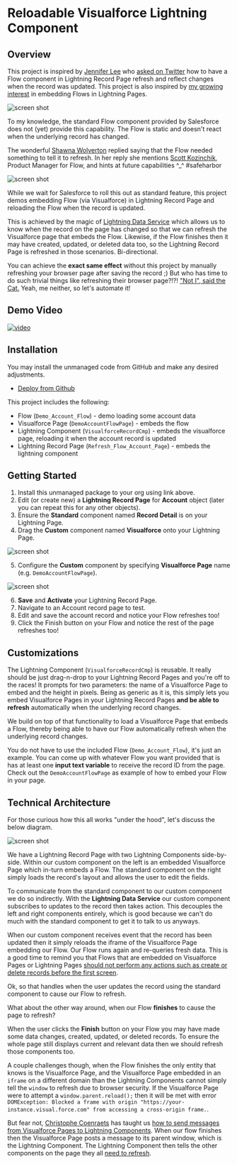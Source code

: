 Reloadable Visualforce Lightning Component
==========================================

Overview
--------

This project is inspired by [Jennifer Lee](https://twitter.com/jenwlee) who [asked on Twitter](https://twitter.com/DouglasCAyers/status/886085746767126529)
how to have a Flow component in Lightning Record Page refresh and reflect changes when the record was updated.
This project is also inspired by [my growing interest](https://douglascayers.com/2017/06/24/dependent-page-layouts-dynamically-hideshow-form-fields-in-lightning-experience/) in embedding Flows in Lightning Pages.

![screen shot](images/jenwlee-flow-question.png)

To my knowledge, the standard Flow component provided by Salesforce does not (yet) provide this capability.
The Flow is static and doesn't react when the underlying record has changed.

The wonderful [Shawna Wolverton](https://twitter.com/shawnawol) replied saying that the Flow needed something to tell it to refresh.
In her reply she mentions [Scott Kozinchik](https://twitter.com/scottkozy_sfdc), Product Manager for Flow, and hints at future capabilities ^_^ #safeharbor

![screen shot](images/shawnawol-reply.png)

While we wait for Salesforce to roll this out as standard feature, this project demos embedding Flow (via Visualforce)
in Lightning Record Page and reloading the Flow when the record is updated.

This is achieved by the magic of [Lightning Data Service](https://developer.salesforce.com/docs/atlas.en-us.lightning.meta/lightning/data_service.htm)
which allows us to know when the record on the page has changed so that we can refresh the Visualforce page that embeds the Flow.
Likewise, if the Flow finishes then it may have created, updated, or deleted data too, so the Lightning Record Page is refreshed
in those scenarios. Bi-directional.

You can achieve the **exact same effect** without this project by manually refreshing your browser page after saving the record ;)
But who has time to do such trivial things like refreshing their browser page?!?!
["Not I", said the Cat.](https://en.wikipedia.org/wiki/The_Little_Red_Hen)
Yeah, me neither, so let's automate it!

Demo Video
----------

[![video](images/youtube-video-thumbnail.png)](https://youtu.be/rjCE1QpPWx4)


Installation
------------

You may install the unmanaged code from GitHub and make any desired adjustments.

* [Deploy from Github](https://githubsfdeploy.herokuapp.com)

This project includes the following:

* Flow (`Demo_Account_Flow`) - demo loading some account data
* Visualforce Page (`DemoAccountFlowPage`) - embeds the flow
* Lightning Component (`VisualforceRecordCmp`) - embeds the visualforce page, reloading it when the account record is updated
* Lightning Record Page (`Refresh_Flow_Account_Page`) - embeds the lightning component


Getting Started
---------------
1. Install this unmanaged package to your org using link above.
2. Edit (or create new) a **Lightning Record Page** for **Account** object (later you can repeat this for any other objects).
3. Ensure the **Standard** component named **Record Detail** is on your Lightning Page.
4. Drag the **Custom** component named **Visualforce** onto your Lightning Page.

![screen shot](images/appbuilder-custom-visualforce-cmp.png)

5. Configure the **Custom** component by specifying **Visualforce Page** name (e.g. `DemoAccountFlowPage`).

![screen shot](images/appbuilder-custom-visualforce-cmp-attributes.png)

6. **Save** and **Activate** your Lightning Record Page.
7. Navigate to an Account record page to test.
9. Edit and save the account record and notice your Flow refreshes too!
10. Click the Finish button on your Flow and notice the rest of the page refreshes too!


Customizations
--------------

The Lightning Component (`VisualforceRecordCmp`) is reusable. It really should be just drag-n-drop to your Lightning Record Pages
and you're off to the races! It prompts for two parameters: the name of a Visualforce Page to embed and the height in pixels.
Being as generic as it is, this simply lets you embed Visualforce Pages in your Lightning Record Pages **and be able to refresh**
automatically when the underlying record changes.

We build on top of that functionality to load a Visualforce Page that embeds a Flow, thereby being able to have our Flow
automatically refresh when the underlying record changes.

You do not have to use the included Flow (`Demo_Account_Flow`), it's just an example. You can come up with whatever Flow you want
provided that is has at least one **input text variable** to receive the record ID from the page.
Check out the `DemoAccountFlowPage` as example of how to embed your Flow in your page. 


Technical Architecture
----------------------

For those curious how this all works "under the hood", let's discuss the below diagram.

![screen shot](images/lc-vf-messaging.png)

We have a Lightning Record Page with two Lightning Components side-by-side.
Within our custom component on the left is an embedded Visualforce Page which in-turn embeds a Flow.
The standard component on the right simply loads the record's layout and allows the user to edit the fields.

To communicate from the standard component to our custom component we do so indirectly.
With the **Lightning Data Service** our custom component subscribes to updates to the record then takes action.
This decouples the left and right components entirely, which is good because we can't do much with the standard component
to get it to talk to us anyways.

When our custom component receives event that the record has been updated then it simply reloads the iframe of the
Visualforce Page embedding our Flow. Our Flow runs again and re-queries fresh data. This is a good time to remind you
that Flows that are embedded on Visualforce Pages or Lightning Pages [should not perform any actions such as create
or delete records before the first screen](https://developer.salesforce.com/docs/atlas.en-us.salesforce_vpm_guide.meta/salesforce_vpm_guide/lightning_app_builder_customize_lex_pages_considerations_flow.htm). 

Ok, so that handles when the user updates the record using the standard component to cause our Flow to refresh.

What about the other way around, when our Flow **finishes** to cause the page to refresh?

When the user clicks the **Finish** button on your Flow you may have made some data changes, created, updated, or deleted records.
To ensure the whole page still displays current and relevant data then we should refresh those components too.

A couple challenges though, when the Flow finishes the only entity that knows is the Visualforce Page,
and the Visualforce Page embedded in an `iframe` on a different domain than the Lightning Components cannot simply
tell the `window` to refresh due to browser security. If the Visualforce Page were to attempt a `window.parent.reload();`
then it will be met with error `DOMException: Blocked a frame with origin "https://your-instance.visual.force.com" from accessing a cross-origin frame.`.

But fear not, [Christophe Coenraets](https://twitter.com/ccoenraets) has taught us [how to send messages from Visualforce Pages to Lightning Components](https://developer.salesforce.com/blogs/developer-relations/2017/01/lightning-visualforce-communication.html).
When our flow finishes then the Visualforce Page posts a message to its parent window, which is the Lightning Component.
The Lightning Component then tells the other components on the page they all [need to refresh](https://developer.salesforce.com/docs/atlas.en-us.lightning.meta/lightning/ref_force_refreshView.htm).

